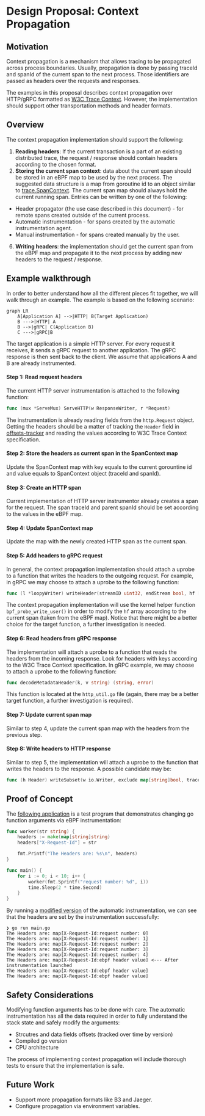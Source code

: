 # Design Proposal: Context Propagation

## Motivation

Context propagation is a mechanism that allows tracing to be propagated across process boundaries. Usually, propagation is done by passing traceId and spanId of the current span to the next process. Those identifiers are passed as headers over the requests and responses.

The examples in this proposal describes context propagation over HTTP/gRPC formatted as [W3C Trace Context](https://www.w3.org/TR/trace-context/). However, the implementation should support other transportation methods and header formats.

## Overview

The context propagation implementation should support the following:

1. **Reading headers**: If the current transaction is a part of an existing distributed trace, the request / response should contain headers according to the chosen format.
2. **Storing the current span context**: data about the current span should be stored in an eBPF map to be used by the next process. The suggested data structure is a map from goroutine id to an object similar to [trace.SpanContext](https://pkg.go.dev/go.opentelemetry.io/otel/trace#SpanContext). The current span map should always hold the current running span. Entries can be written by one of the following:

- Header propagator (the use case described in this document) - for remote spans created outside of the current process.
- Automatic instrumentation - for spans created by the automatic instrumentation agent.
- Manual instrumentation - for spans created manually by the user.

6. **Writing headers**: the implementation should get the current span from the eBPF map and propagate it to the next process by adding new headers to the request / response.

## Example walkthrough

In order to better understand how all the different pieces fit together, we will walk through an example. The example is based on the following scenario:

```mermaid
graph LR
    A[Application A] -->|HTTP| B(Target Application)
    B --->|HTTP| A
    B -->|gRPC| C(Application B)
    C --->|gRPC|B
```

The target application is a simple HTTP server. For every request it receives, it sends a gRPC request to another application. The gRPC response is then sent back to the client. We assume that applications A and B are already instrumented.

#### Step 1: Read request headers

The current HTTP server instrumentation is attached to the following function:

```go
func (mux *ServeMux) ServeHTTP(w ResponseWriter, r *Request)
```

The instrumentation is already reading fields from the `http.Request` object. Getting the headers should be a matter of tracking the `Header` field in [offsets-tracker](https://github.com/keyval-dev/offsets-tracker) and reading the values according to W3C Trace Context specification.

#### Step 2: Store the headers as current span in the SpanContext map

Update the SpanContext map with key equals to the current gorountine id and value equals to SpanContext object (traceId and spanId).

#### Step 3: Create an HTTP span

Current implementation of HTTP server instrumentor already creates a span for the request. The span traceId and parent spanId should be set according to the values in the eBPF map.

#### Step 4: Update SpanContext map

Update the map with the newly created HTTP span as the current span.

#### Step 5: Add headers to gRPC request

In general, the context propagation implementation should attach a uprobe to a function that writes the headers to the outgoing request.
For example, in gRPC we may choose to attach a uprobe to the following function:

```go
func (l *loopyWriter) writeHeader(streamID uint32, endStream bool, hf []hpack.HeaderField, onWrite func()) error
```

The context propagation implementation will use the kernel helper function `bpf_probe_write_user()` in order to modify the `hf` array according to the current span (taken from the eBPF map). Notice that there might be a better choice for the target function, a further investigation is needed.

#### Step 6: Read headers from gRPC response

The implementation will attach a uprobe to a function that reads the headers from the incoming response. Look for headers with keys according to the W3C Trace Context specification. In gRPC example, we may choose to attach a uprobe to the following function:

```go
func decodeMetadataHeader(k, v string) (string, error)
```

This function is located at the `http_util.go` file (again, there may be a better target function, a further investigation is required).

#### Step 7: Update current span map

Similar to step 4, update the current span map with the headers from the previous step.

#### Step 8: Write headers to HTTP response

Similar to step 5, the implementation will attach a uprobe to the function that writes the headers to the response.
A possible candidate may be:

```go
func (h Header) writeSubset(w io.Writer, exclude map[string]bool, trace *httptrace.ClientTrace) error
```

## Proof of Concept

The [following application](https://github.com/edeNFed/ebpf-write-poc) is a test program that demonstrates changing go function arguments via eBPF instrumentation:

```go
func worker(str string) {
	headers := make(map[string]string)
	headers["X-Request-Id"] = str

	fmt.Printf("The Headers are: %s\n", headers)
}

func main() {
	for i := 0; i < 10; i++ {
		worker(fmt.Sprintf("request number: %d", i))
		time.Sleep(2 * time.Second)
	}
}
```

By running a [modified version]() of the automatic instrumentation, we can see that the headers are set by the instrumentation successfully:

```
❯ go run main.go
The Headers are: map[X-Request-Id:request number: 0]
The Headers are: map[X-Request-Id:request number: 1]
The Headers are: map[X-Request-Id:request number: 2]
The Headers are: map[X-Request-Id:request number: 3]
The Headers are: map[X-Request-Id:request number: 4]
The Headers are: map[X-Request-Id:ebpf header value] <--- After instrumentation launched
The Headers are: map[X-Request-Id:ebpf header value]
The Headers are: map[X-Request-Id:ebpf header value]
```

## Safety Considerations

Modifying function arguments has to be done with care. The automatic instrumentation has all the data required in order to fully understand the stack state and safely modify the arguments:

- Strcutres and data fields offsets (tracked over time by version)
- Compiled go version
- CPU architecture

The process of implementing context propagation will include thorough tests to ensure that the implementation is safe.

## Future Work

- Support more propagation formats like B3 and Jaeger.
- Configure propagation via environment variables.
